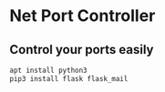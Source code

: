 # Net Port Controller
## Control your ports easily

```bash
apt install python3
pip3 install flask flask_mail
```